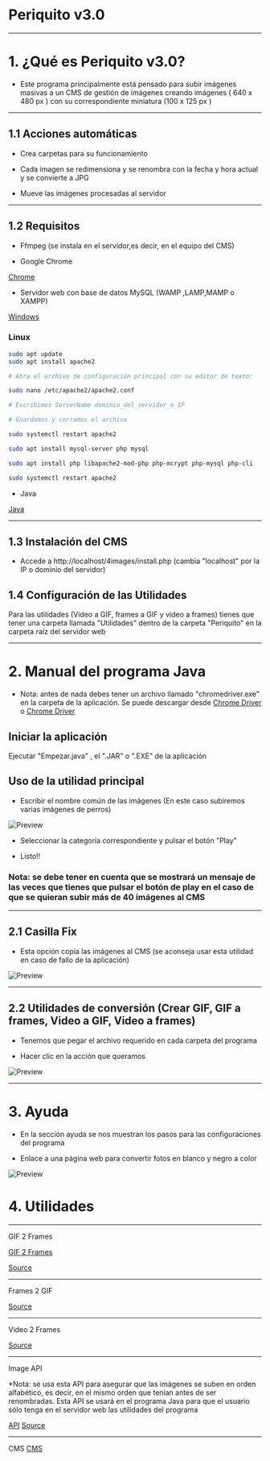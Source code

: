 # Periquito v3.0

---

# 1. ¿Qué es Periquito v3.0?

- Este programa principalmente está pensado para subir imágenes masivas a un CMS de gestión de imágenes creando imágenes ( 640 x 480 px ) con su correspondiente miniatura (100 x 125 px )

---

## 1.1 Acciones automáticas

- Crea carpetas para su funcionamiento

- Cada imagen se redimensiona y se renombra con la fecha y hora actual y se convierte a JPG 

- Mueve las imágenes procesadas al servidor
---

## 1.2 Requisitos

- Ffmpeg (se instala en el servidor,es decir, en el equipo del CMS)

- Google Chrome

[Chrome](https://www.google.com/intl/es_ALL/chrome/)

- Servidor web con base de datos MySQL (WAMP ,LAMP,MAMP o XAMPP)

[Windows](http://prdownloads.sourceforge.net/appserv/appserv-win32-8.6.0.exe?download)

### Linux
~~~bash
sudo apt update
sudo apt install apache2

# Abra el archivo de configuración principal con su editor de texto:

sudo nano /etc/apache2/apache2.conf

# Escribimos ServerName dominio_del_servidor_o_IP 

# Guardamos y cerramos el archivo

sudo systemctl restart apache2

sudo apt install mysql-server php mysql

sudo apt install php libapache2-mod-php php-mcrypt php-mysql php-cli

sudo systemctl restart apache2
~~~

- Java

[Java](https://www.java.com/es/download/)

----

## 1.3 Instalación del CMS

- Accede a http://localhost/4images/install.php (cambia "localhost" por la IP o dominio del servidor)

## 1.4 Configuración de las Utilidades

Para las utilidades (Video a GIF, frames a GIF y video a frames) tienes que tener una carpeta llamada "Utilidades" dentro de la carpeta "Periquito" en la carpeta raíz del servidor web

----

# 2. Manual del programa Java

- Nota: antes de nada debes tener un archivo llamado "chromedriver.exe" en la carpeta de la aplicación. Se puede descargar desde [Chrome Driver](http://chromedriver.chromium.org/downloads) o [Chrome Driver](https://sites.google.com/a/chromium.org/chromedriver/downloads)

## Iniciar la aplicación

Ejecutar "Empezar.java" , el ".JAR" o ".EXE" de la aplicación

## Uso de la utilidad principal

- Escribir el nombre común de las imágenes (En este caso subiremos varias imágenes de perros)

![Preview](previews/0.png)

- Seleccionar la categoría correspondiente y pulsar el botón "Play"

- Listo!!

### Nota: se debe tener en cuenta que se mostrará un mensaje de las veces que tienes que pulsar el botón de play en el caso de que se quieran subir más de 40 imágenes al CMS

----

## 2.1 Casilla Fix

- Esta opción copia las imágenes al CMS (se aconseja usar esta utilidad en caso de fallo de la aplicación)

![Preview](previews/1.png)

----

## 2.2 Utilidades de conversión (Crear GIF, GIF a frames, Video a GIF, Video a frames)

- Tenemos que pegar el archivo requerido en cada carpeta del programa

- Hacer clic en la acción que queramos

![Preview](previews/2.png)

----

# 3. Ayuda

- En la sección ayuda se nos muestran los pasos para las configuraciones del programa

- Enlace a una página web para convertir fotos en blanco y negro a color

![Preview](previews/3.png)

# 4. Utilidades
---
GIF 2 Frames

[GIF 2 Frames](https://gifframes.herokuapp.com/)

[Source](https://github.com/ComandPromt/GifFrames-API)

---
Frames 2 GIF

[Source](https://github.com/ComandPromt/Frames-to-GIF)

---
Video 2 Frames

[Source](https://github.com/ComandPromt/Video-to-frames-php)

---
Image API

*Nota: se usa esta API para asegurar que las imágenes se suben en orden alfabético, es decir, en el mismo orden que tenían antes de ser renombradas. Esta API se usará en el programa Java para que el usuario sólo tenga en el servidor web las utilidades del programa

[API](https://dashboard.heroku.com/apps/apiperiquito)
[Source](https://github.com/ComandPromt/Images-Periquito-API)

---
CMS
[CMS](https://github.com/ComandPromt/4images-UPDATED)
